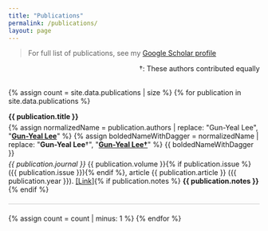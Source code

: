```yaml
---
title: "Publications"
permalink: /publications/
layout: page
---
```


<style>
.article {
    border-bottom: 0.3px solid #ccc; /* Adds a light grey line below each article */
    padding-bottom: 15px; /* Adds some padding below each article */
    margin-bottom: 20px; /* Adds some space below each article, including the line */
}

.article h4 {
    margin-top: 0; /* Removes the top margin from the article title if necessary */
    margin-bottom: 5px;
}

.article p {
    margin-top: 0;
    margin-bottom: 5px; /* Reduces the space between paragraphs within an article */
}
</style>

> For full list of publications, see my [Google Scholar profile](https://scholar.google.com/citations?user=SlXpVNkAAAAJ&hl=en)  

<div style="text-align: right">
&dagger;: These authors contributed equally
</div>

<br>

{% assign count = site.data.publications | size %}
{% for publication in site.data.publications %}
<div class="article">
    <!-- <h4>{{ count }}. {{ publication.title }}</h4> -->
    <h4>{{ publication.title }}</h4>
    <p>
        {% assign normalizedName = publication.authors | replace: "Gun-Yeal Lee", "<u><b>Gun-Yeal Lee</b></u>" %}
        {% assign boldedNameWithDagger = normalizedName | replace: "<strong>Gun-Yeal Lee</strong>&dagger;", "<u><strong>Gun-Yeal Lee&dagger;</strong></u>" %}
        {{ boldedNameWithDagger }}
    </p>
    <p><em>{{ publication.journal }}</em> {{ publication.volume }}{% if publication.issue %}({{ publication.issue }}){% endif %}, article {{ publication.article }} ({{ publication.year }}). <a href="{{ publication.link }}">[Link]</a>{% if publication.notes %} <strong>{{ publication.notes }}</strong>{% endif %}</p>
</div>
{% assign count = count | minus: 1 %}
{% endfor %}





<!-- <style>
:root {
    --color-title: #8c1515;
}
.colorTitle {
    color: var(--color-title);
}
</style> -->

<!-- {% assign count = site.data.publications | size %}
{% for publication in site.data.publications %}
{{ count }}. {{ publication.title }}
{{ publication.authors }}
***{{ publication.journal }}*** {{ publication.volume }}({{ publication.issue }}), article {{ publication.article }} ({{ publication.year }}). [Link]({{ publication.link }}){% if publication.notes %} **{{ publication.notes }}**{% endif %}
{% assign count = count | minus: 1 %}
{% endfor %} -->